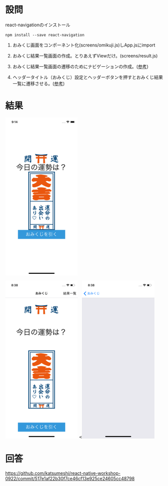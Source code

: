 # 設問

react-navigationのインストール

```
npm install --save react-navigation
```

1) おみくじ画面をコンポーネント化(screens/omikuji.js)しApp.jsにimport

2) おみくじ結果一覧画面の作成。とりあえずViewだけ。(screens/result.js)

3) おみくじ結果一覧画面の遷移のためにナビゲーションの作成。([参考](https://reactnavigation.org/docs/en/hello-react-navigation.html))

4) ヘッダータイトル（おみくじ）設定とヘッダーボタンを押すとおみくじ結果一覧に遷移させる。([参考](https://reactnavigation.org/docs/en/header-buttons.html))

# 結果
<kbd><img  src="https://github.com/katsumeshi/react-native-workshop-0922/blob/master/docs/assets/ss4.png" height="500"></kbd>
<div>
<kbd><img  src="https://github.com/katsumeshi/react-native-workshop-0922/blob/master/docs/assets/ss6.png" height="500"></kbd>
<kbd><<img  src="https://github.com/katsumeshi/react-native-workshop-0922/blob/master/docs/assets/ss7.png" height="500"></kbd>
</div>

# 回答
https://github.com/katsumeshi/react-native-workshop-0922/commit/517e1af22b30f7ce46cf13e925ce24605cc48798
